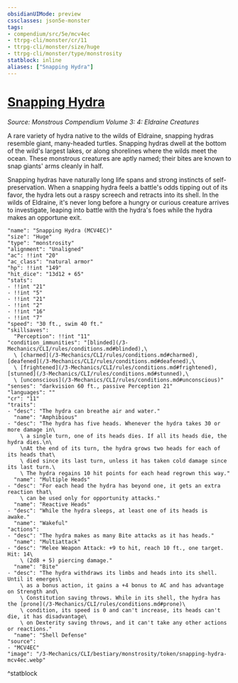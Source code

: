 ```yaml
---
obsidianUIMode: preview
cssclasses: json5e-monster
tags:
- compendium/src/5e/mcv4ec
- ttrpg-cli/monster/cr/11
- ttrpg-cli/monster/size/huge
- ttrpg-cli/monster/type/monstrosity
statblock: inline
aliases: ["Snapping Hydra"]
---
```

# [Snapping Hydra](3-Mechanics\CLI\bestiary\monstrosity/snapping-hydra-mcv4ec.md)
*Source: Monstrous Compendium Volume 3: 4: Eldraine Creatures*  

A rare variety of hydra native to the wilds of Eldraine, snapping hydras resemble giant, many-headed turtles. Snapping hydras dwell at the bottom of the wild's largest lakes, or along shorelines where the wilds meet the ocean. These monstrous creatures are aptly named; their bites are known to snap giants' arms cleanly in half.

Snapping hydras have naturally long life spans and strong instincts of self-preservation. When a snapping hydra feels a battle's odds tipping out of its favor, the hydra lets out a raspy screech and retracts into its shell. In the wilds of Eldraine, it's never long before a hungry or curious creature arrives to investigate, leaping into battle with the hydra's foes while the hydra makes an opportune exit.

```statblock
"name": "Snapping Hydra (MCV4EC)"
"size": "Huge"
"type": "monstrosity"
"alignment": "Unaligned"
"ac": !!int "20"
"ac_class": "natural armor"
"hp": !!int "149"
"hit_dice": "13d12 + 65"
"stats":
- !!int "21"
- !!int "5"
- !!int "21"
- !!int "2"
- !!int "16"
- !!int "7"
"speed": "30 ft., swim 40 ft."
"skillsaves":
  "Perception": !!int "11"
"condition_immunities": "[blinded](/3-Mechanics/CLI/rules/conditions.md#blinded),\
  \ [charmed](/3-Mechanics/CLI/rules/conditions.md#charmed), [deafened](/3-Mechanics/CLI/rules/conditions.md#deafened),\
  \ [frightened](/3-Mechanics/CLI/rules/conditions.md#frightened), [stunned](/3-Mechanics/CLI/rules/conditions.md#stunned),\
  \ [unconscious](/3-Mechanics/CLI/rules/conditions.md#unconscious)"
"senses": "darkvision 60 ft., passive Perception 21"
"languages": ""
"cr": "11"
"traits":
- "desc": "The hydra can breathe air and water."
  "name": "Amphibious"
- "desc": "The hydra has five heads. Whenever the hydra takes 30 or more damage in\
    \ a single turn, one of its heads dies. If all its heads die, the hydra dies.\n\
    \nAt the end of its turn, the hydra grows two heads for each of its heads that\
    \ died since its last turn, unless it has taken cold damage since its last turn.\
    \ The hydra regains 10 hit points for each head regrown this way."
  "name": "Multiple Heads"
- "desc": "For each head the hydra has beyond one, it gets an extra reaction that\
    \ can be used only for opportunity attacks."
  "name": "Reactive Heads"
- "desc": "While the hydra sleeps, at least one of its heads is awake."
  "name": "Wakeful"
"actions":
- "desc": "The hydra makes as many Bite attacks as it has heads."
  "name": "Multiattack"
- "desc": "Melee Weapon Attack: +9 to hit, reach 10 ft., one target. Hit: 14\
    \ (2d8 + 5) piercing damage."
  "name": "Bite"
- "desc": "The hydra withdraws its limbs and heads into its shell. Until it emerges\
    \ as a bonus action, it gains a +4 bonus to AC and has advantage on Strength and\
    \ Constitution saving throws. While in its shell, the hydra has the [prone](/3-Mechanics/CLI/rules/conditions.md#prone)\
    \ condition, its speed is 0 and can't increase, its heads can't die, it has disadvantage\
    \ on Dexterity saving throws, and it can't take any other actions or reactions."
  "name": "Shell Defense"
"source":
- "MCV4EC"
"image": "/3-Mechanics/CLI/bestiary/monstrosity/token/snapping-hydra-mcv4ec.webp"
```
^statblock